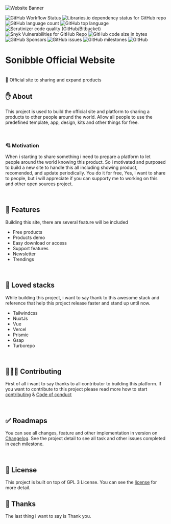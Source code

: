 ![Website Banner](https://github.com/sonibble/sonibble.com/assets/54091887/1791e8b3-d499-455f-9ea1-d2be5cdaa322)


<!-- All badge shields -->

![GitHub Workflow Status](https://img.shields.io/github/actions/workflow/status/sonibble/official-website/build)
![Libraries.io dependency status for GitHub repo](https://img.shields.io/librariesio/github/sonibble/official-website)
![GitHub language count](https://img.shields.io/github/languages/count/sonibble/official-website)
![GitHub top language](https://img.shields.io/github/languages/top/sonibble/official-website)
![Scrutinizer code quality (GitHub/Bitbucket)](https://img.shields.io/scrutinizer/quality/g/sonibble/official-website/main)
![Snyk Vulnerabilities for GitHub Repo](https://img.shields.io/snyk/vulnerabilities/github/sonibble/official-website)
![GitHub code size in bytes](https://img.shields.io/github/languages/code-size/sonibble/official-website)
![GitHub Sponsors](https://img.shields.io/github/sponsors/nyomansunima)
![GitHub issues](https://img.shields.io/github/issues/sonibble/official-website)
![GitHub milestones](https://img.shields.io/github/milestones/open/sonibble/official-website)
![GitHub](https://img.shields.io/github/license/sonibble/official-website)


<!-- PROJECT INFO -->
# Sonibble Official Website</h1>
  <br/>
  🎯 Official site to sharing and expand products

<br/>

<!-- ABOUT  -->

## ✋ About

This project is used to build the official site and platform to sharing a products to other people around the world. Allow all people to use the predefined template, app, design, kits and other things for free.

<br/>

### 💘 Motivation

When i starting to share something i need to prepare a platform to let people around the world knowing this product. So i motivated and purposed to build a new site to handle this all including showing product, recomended, and update periodically. You do it for free, Yes, i want to share to people, but i will appreciate if you can supporty me to working on this and other open sources project.

<br/>

## 🎉 Features

Building this site, there are several feature will be included

- Free products
- Products demo
- Easy download or access
- Support features
- Newsletter
- Trendings

<br/>

## 🥰 Loved stacks

While building this project, i want to say thank to this awesome stack and reference that help this project release faster and stand up until now.

- Tailwindcss
- NuxtJs
- Vue
- Vercel
- Prismic
- Gsap
- Turborepo

<br/>

## 🧑🏿‍💻 Contributing

First of all i want to say thanks to all contributor to building this platform. If you want to contribute to this project please read more how to start [contributing](./CONTRIBUTING.md) & [Code of conduct](./CODE_OF_CONDUCT.md)

<br/>

## ✅ Roadmaps

You can see all changes, feature and other implementation in version on [Changelog](./CHANGELOG.md). See the project detail to see all task and other issues completed in each milestone.

<br/>

## 🪪 License

This project is built on top of GPL 3 License. You can see the [license](./LICENSE.md) for more detail.

## 🎉 Thanks

The last thing i want to say is Thank you.
